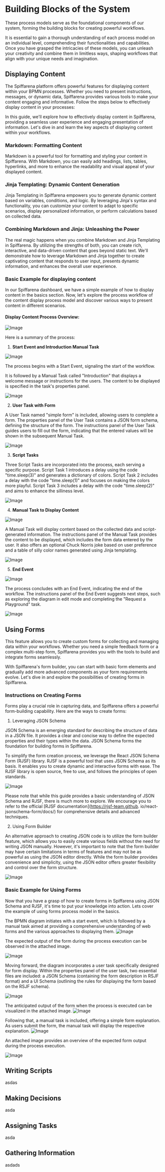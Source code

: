 # Building Blocks of the System
These process models serve as the foundational components of our 
system, forming the building blocks for creating powerful workflows. 

It is essential to gain a thorough understanding of each process model
on an individual level, comprehending their functionalities and
capabilities. Once you have grasped the intricacies of these models,
you can unleash your creativity and combine them in limitless ways,
shaping workflows that align with your unique needs and imagination.


## Displaying Content
The Spiffarena platform offers powerful features for displaying content  within your BPMN processes. Whether you need to present instructions, 
messages, or dynamic data, Spiffarena provides various tools to make 
your content engaging and informative. 
Follow the steps below to 
effectively display content in your processes:

In this guide, we'll explore how to effectively display content in Spiffarena, providing a seamless user experience and engaging presentation of information. Let's dive in and learn the key aspects of displaying content within your workflows.

### Markdown: Formatting Content
Markdown is a powerful tool for formatting and styling your content in Spiffarena. With Markdown, you can easily add headings, lists, tables, hyperlinks, and more to enhance the readability and visual appeal of your displayed content. 

### Jinja Templating: Dynamic Content Generation

Jinja Templating in Spiffarena empowers you to generate dynamic content based on variables, conditions, and logic. By leveraging Jinja's syntax and functionality, you can customize your content to adapt to specific scenarios, display personalized information, or perform calculations based on collected data.

### Combining Markdown and Jinja: Unleashing the Power

The real magic happens when you combine Markdown and Jinja Templating in Spiffarena. By utilizing the strengths of both, you can create rich, interactive, and data-driven content that goes beyond static text. We'll demonstrate how to leverage Markdown and Jinja together to create captivating content that responds to user input, presents dynamic information, and enhances the overall user experience.

### Basic Example for displaying content

In our Spiffarena dashboard, we have a simple example of how to display content in the basics section. Now, let's explore the process workflow of the content display process model and discover various ways to present content in different scenarios.

#### Display Content Process Overview:

![Image](Images/Display_Content.png)

Here is a summary of the process:

1. **Start Event and Introduction Manual Task**

![Image](Images/Introduction_manual.png)

The process begins with a Start Event, signaling the start of the 
workflow.

It is followed by a Manual Task called "Introduction" that displays a 
welcome message or instructions for the users. The content to be 
displayed is specified in the task's properties panel.

![Image](Images/Manu_instructions_panel.png)

2. **User Task with Form**

A User Task named "simple form" is included, allowing users to 
complete a form.
The properties panel of the User Task contains a JSON form schema, 
defining the structure of the form.
The instructions panel of the User Task guides users to fill out the 
form, indicating that the entered values will be shown in the 
subsequent Manual Task.

![Image](Images/User_instructions.png)

3. **Script Tasks**

Three Script Tasks are incorporated into the process, each serving a 
specific purpose.
Script Task 1 introduces a delay using the code "time.sleep(3)" and 
generates a dictionary of colors.
Script Task 2 includes a delay with the code "time.sleep(1)" and 
focuses on making the colors more playful.
Script Task 3 includes a delay with the code "time.sleep(2)" and aims 
to enhance the silliness level.

![Image](Images/Script_instructions.png)

4. **Manual Task to Display Content**

![Image](Images/Manual_instructions.png)

A Manual Task will display content based on the collected data 
and script-generated information. The instructions panel of the Manual Task provides the content to be displayed, which includes the form data entered by the user.
It also offers an optional Chuck Norris joke based on user preference and a table of silly color names generated using Jinja templating.

![Image](Images/Manual_instructionss.png)

5. **End Event**

![Image](Images/End.png)

The process concludes with an End Event, indicating the end of the workflow.
The instructions panel of the End Event suggests next steps, such as exploring the diagram in edit mode and completing the "Request a Playground" task.

![Image](Images/end_message.png)

## Using Forms

This feature allows you to create custom forms for collecting and managing data within your workflows. Whether you need a simple feedback form or a complex multi-step form, Spiffarena provides you with the tools to build and integrate forms seamlessly.

With Spiffarena's form builder, you can start with basic form elements and gradually add more advanced components as your form requirements evolve. 
Let's dive in and explore the possibilities of creating forms in Spiffarena.

### Instructions on Creating Forms

Forms play a crucial role in capturing data, and Spiffarena offers a powerful form-building capability. Here are the ways to create forms:

1. Leveraging JSON Schema

JSON Schema is an emerging standard for describing the structure of data in a JSON file. It provides a clear and concise way to define the expected properties and their types within the data. JSON Schema forms the foundation for building forms in Spiffarena.

To simplify the form creation process, we leverage the React JSON 
Schema Form (RJSF) library. RJSF is a powerful tool that uses JSON 
Schema as its basis. It enables you to create dynamic and interactive 
forms with ease. The RJSF library is open source, free to use, and 
follows the principles of open standards.

![Image](Images/Form_json.png)

Please note that while this guide provides a basic understanding of 
JSON Schema and RJSF, there is much more to explore. We encourage you 
to refer to the official [RJSF documentation](https://rjsf-team.github.
io/react-jsonschema-form/docs/) for comprehensive details 
and advanced techniques.

2. Using Form Builder

An alternative approach to creating JSON code is to utilize the form 
builder feature, which allows you to easily create various fields 
without the need for writing JSON manually. However, it's important to 
note that the form builder may have certain limitations in terms of 
features and may not be as powerful as using the JSON editor directly. 
While the form builder provides convenience and simplicity, using the 
JSON editor offers greater flexibility and control over the form 
structure.

![Image](Images/Form-Builder.png)


### Basic Example for Using Forms
Now that you have a grasp of how to create forms in Spiffarena using 
JSON Schema and RJSF, it's time to put your knowledge into action. 
Lets cover the example of using forms process model in the basics.

The BPMN diagram initiates with a start event, which is followed by a manual task aimed at providing a comprehensive understanding of web forms and the various approaches to displaying them. 
![Image](Images/Form_manual_editor.png)

The expected output of the form during the process execution can be observed in the attached image.

![Image](Images/manual_outpul.png)

Moving forward, the diagram incorporates a user task specifically designed for form display. Within the properties panel of the user task, two essential files are included: a JSON Schema (containing the form description in RSJF format) and a UI Schema (outlining the rules for displaying the form based on the RSJF schema). 

![Image](Images/BPMN_Form_display.png)

The anticipated output of the form when the process is executed can be visualized in the attached image.
![Image](Images/Form_display.png)


Following that, a manual task is included, offering a simple form explanation. As users submit the form, the manual task will display the respective explanation.
![Image](Images/Manual_lasttt.png)

An attached image provides an overview of the expected form output during the process execution.

![Image](Images/Manual_last.png)


## Writing Scripts 


asdas
## Making Decisions

asda
## Assigning Tasks

asda
## Gathering Information
asdads